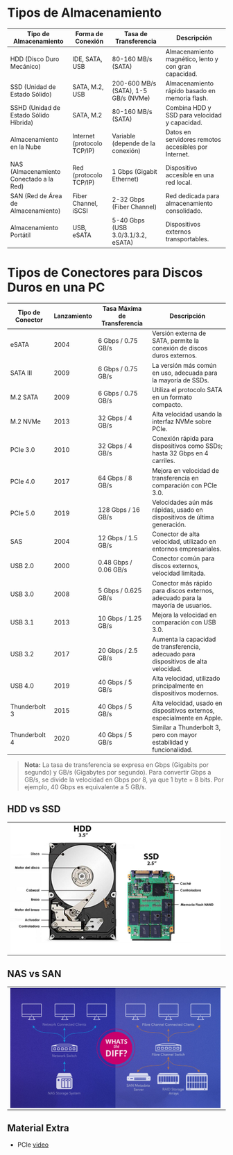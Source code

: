 # Tipos de Almacenamiento

| Tipo de Almacenamiento      | Forma de Conexión                     | Tasa de Transferencia                  | Descripción                                                      |
|-----------------------------|---------------------------------------|----------------------------------------|------------------------------------------------------------------|
| HDD (Disco Duro Mecánico)   | IDE, SATA, USB                        | 80-160 MB/s (SATA)                    | Almacenamiento magnético, lento y con gran capacidad.            |
| SSD (Unidad de Estado Sólido) | SATA, M.2, USB                        | 200-600 MB/s (SATA), 1-5 GB/s (NVMe) | Almacenamiento rápido basado en memoria flash.                   |
| SSHD (Unidad de Estado Sólido Híbrida) | SATA, M.2                            | 80-160 MB/s (SATA)                    | Combina HDD y SSD para velocidad y capacidad.                   |
| Almacenamiento en la Nube    | Internet (protocolo TCP/IP)          | Variable (depende de la conexión)     | Datos en servidores remotos accesibles por Internet.             |
| NAS (Almacenamiento Conectado a la Red) | Red (protocolo TCP/IP)                | 1 Gbps (Gigabit Ethernet)             | Dispositivo accesible en una red local.                         |
| SAN (Red de Área de Almacenamiento) | Fiber Channel, iSCSI                 | 2-32 Gbps (Fiber Channel)             | Red dedicada para almacenamiento consolidado.                    |
| Almacenamiento Portátil      | USB, eSATA                           | 5-40 Gbps (USB 3.0/3.1/3.2, eSATA)    | Dispositivos externos transportables.                            |



# Tipos de Conectores para Discos Duros en una PC

| Tipo de Conector   | Lanzamiento | Tasa Máxima de Transferencia   | Descripción                                                    |
|--------------------|-------------|--------------------------------|----------------------------------------------------------------|
| eSATA              | 2004        | 6 Gbps / 0.75 GB/s             | Versión externa de SATA, permite la conexión de discos duros externos. |
| SATA III           | 2009        | 6 Gbps / 0.75 GB/s             | La versión más común en uso, adecuada para la mayoría de SSDs.  |
| M.2 SATA           | 2009        | 6 Gbps / 0.75 GB/s             | Utiliza el protocolo SATA en un formato compacto.               |
| M.2 NVMe           | 2013        | 32 Gbps / 4 GB/s               | Alta velocidad usando la interfaz NVMe sobre PCIe.              |
| PCIe 3.0           | 2010        | 32 Gbps / 4 GB/s               | Conexión rápida para dispositivos como SSDs; hasta 32 Gbps en 4 carriles. |
| PCIe 4.0           | 2017        | 64 Gbps / 8 GB/s               | Mejora en velocidad de transferencia en comparación con PCIe 3.0. |
| PCIe 5.0           | 2019        | 128 Gbps / 16 GB/s             | Velocidades aún más rápidas, usado en dispositivos de última generación. |
| SAS                | 2004        | 12 Gbps / 1.5 GB/s             | Conector de alta velocidad, utilizado en entornos empresariales. |
| USB 2.0            | 2000        | 0.48 Gbps / 0.06 GB/s          | Conector común para discos externos, velocidad limitada.        |
| USB 3.0            | 2008        | 5 Gbps / 0.625 GB/s            | Conector más rápido para discos externos, adecuado para la mayoría de usuarios. |
| USB 3.1            | 2013        | 10 Gbps / 1.25 GB/s            | Mejora la velocidad en comparación con USB 3.0.                 |
| USB 3.2            | 2017        | 20 Gbps / 2.5 GB/s             | Aumenta la capacidad de transferencia, adecuado para dispositivos de alta velocidad. |
| USB 4.0            | 2019        | 40 Gbps / 5 GB/s               | Alta velocidad, utilizado principalmente en dispositivos modernos. |
| Thunderbolt 3      | 2015        | 40 Gbps / 5 GB/s               | Alta velocidad, usado en dispositivos externos, especialmente en Apple. |
| Thunderbolt 4      | 2020        | 40 Gbps / 5 GB/s               | Similar a Thunderbolt 3, pero con mayor estabilidad y funcionalidad. |

> **Nota:** La tasa de transferencia se expresa en Gbps (Gigabits por segundo) y GB/s (Gigabytes por segundo). 
> Para convertir Gbps a GB/s, se divide la velocidad en Gbps por 8, ya que 1 byte = 8 bits. Por ejemplo, 40 Gbps es equivalente a 5 GB/s.

## HDD vs SSD

<div>
<table>
   <tr>
      <td><img src="../.img/Almacenamiento/ssd-vs-hdd.jpg" width="99%" align="center"></td>
   </tr>
</table>
</div>

## NAS vs SAN

<div>
<table>
   <tr>
      <td><img src="../.img/Almacenamiento/NAS_vs_SAN.jpg" width="99%" align="center"></td>
   </tr>
</table>
</div>


## Material Extra

- PCIe [video](https://www.youtube.com/watch?v=Fj7F7Qs9-us)


